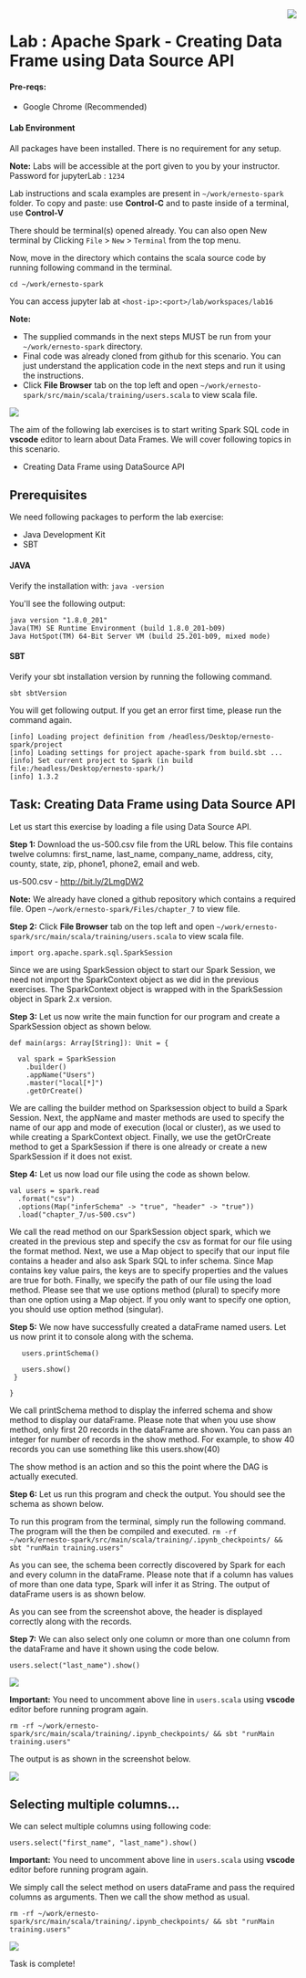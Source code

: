 <img align="right" src="./logo-small.png">

# Lab : Apache Spark - Creating Data Frame using Data Source API

#### Pre-reqs:
- Google Chrome (Recommended)

#### Lab Environment
All packages have been installed. There is no requirement for any setup.

**Note:** Labs will be accessible at the port given to you by your instructor. Password for jupyterLab : `1234`

Lab instructions and scala examples are present in `~/work/ernesto-spark` folder. To copy and paste: use **Control-C** and to paste inside of a terminal, use **Control-V**

There should be terminal(s) opened already. You can also open New terminal by Clicking `File` > `New` > `Terminal` from the top menu.

Now, move in the directory which contains the scala source code by running following command in the terminal.

`cd ~/work/ernesto-spark`

You can access jupyter lab at `<host-ip>:<port>/lab/workspaces/lab16`


**Note:**
- The supplied commands in the next steps MUST be run from your `~/work/ernesto-spark` directory. 
- Final code was already cloned from github for this scenario. You can just understand the application code in the next steps and run it using the instructions.
- Click **File Browser** tab on the top left and open `~/work/ernesto-spark/src/main/scala/training/users.scala` to view scala file.

![](./Screenshots/scala.png)

The aim of the following lab exercises is to start writing Spark SQL code in **vscode** editor to learn about Data Frames.
We will cover following topics in this scenario.
- Creating Data Frame using DataSource API

## Prerequisites

We need following packages to perform the lab exercise: 
- Java Development Kit
- SBT


#### JAVA
Verify the installation with: `java -version` 

You'll see the following output:

```
java version "1.8.0_201"
Java(TM) SE Runtime Environment (build 1.8.0_201-b09)
Java HotSpot(TM) 64-Bit Server VM (build 25.201-b09, mixed mode)
```


#### SBT
Verify your sbt installation version by running the following command.	

`sbt sbtVersion`	

You will get following output. If you get an error first time, please run the command again.

```	
[info] Loading project definition from /headless/Desktop/ernesto-spark/project	
[info] Loading settings for project apache-spark from build.sbt ...	
[info] Set current project to Spark (in build file:/headless/Desktop/ernesto-spark/)	
[info] 1.3.2
```

## Task: Creating Data Frame using Data Source API

Let us start this exercise by loading a file using Data Source API.

**Step 1:** Download the us-500.csv file from the URL below. This file contains twelve columns: first_name, last_name, company_name, address, city, county, state, zip, phone1, phone2, email and web.

us-500.csv - http://bit.ly/2LmgDW2

**Note:** We already have cloned a github repository which contains a required file. Open `~/work/ernesto-spark/Files/chapter_7` to view file.

**Step 2:** Click **File Browser** tab on the top left and open `~/work/ernesto-spark/src/main/scala/training/users.scala` to view scala file.


```
import org.apache.spark.sql.SparkSession
```

Since we are using SparkSession object to start our Spark Session, we need not import the SparkContext object as we did in the previous exercises. The SparkContext object is wrapped with in the SparkSession object in Spark 2.x version.


**Step 3:** Let us now write the main function for our program and create a SparkSession object as shown below.

```
def main(args: Array[String]): Unit = {

  val spark = SparkSession
    .builder()
    .appName("Users")
    .master("local[*]")
    .getOrCreate()
```

We are calling the builder method on Sparksession object to build a Spark Session. Next, the appName and master methods are used to specify the name of our app and mode of execution (local or cluster), as we used to while creating a SparkContext object. Finally, we use the getOrCreate method to get a SparkSession if there is one already or create a new SparkSession if it does not exist.


**Step 4:** Let us now load our file using the code as shown below.

```
val users = spark.read
  .format("csv")
  .options(Map("inferSchema" -> "true", "header" -> "true"))
  .load("chapter_7/us-500.csv")
```

We call the read method on our SparkSession object spark, which we created in the previous step and specify the csv as format for our file using the format method. Next, we use a Map object to specify that our input file contains a header and also ask Spark SQL to infer schema. Since Map contains key value pairs, the keys are to specify properties and the values are true for both. Finally, we specify the path of our file using the load method. Please see that we use options method (plural) to specify more than one option using a Map object. If you only want to specify one option, you should use option method (singular). 




**Step 5:** We now have successfully created a dataFrame named users. Let us now print it to console along with the schema.

```
   users.printSchema()

   users.show()
 }

}
```

We call printSchema method to display the inferred schema and show method to display our dataFrame. Please note that when you use show method, only first 20 records in the dataFrame are shown. You can pass an integer for number of records in the show method. For example, to show 40 records you can use something like this users.show(40)

 

The show method is an action and so this the point where the DAG is actually executed. 

**Step 6:** Let us run this program and check the output. You should see the schema as shown below.

To run this program from the terminal, simply run the following command. The program will the then be compiled and executed.
`rm -rf ~/work/ernesto-spark/src/main/scala/training/.ipynb_checkpoints/ && sbt "runMain training.users"` 
 
As you can see, the schema been correctly discovered by Spark for each and every column in the dataFrame. Please note that if a column has values of more than one data type, Spark will infer it as String.
The output of dataFrame users is as shown below.

 
As you can see from the screenshot above, the header is displayed correctly along with the records.

**Step 7:** We can also select only one column or more than one column from the dataFrame and have it shown using the code below.

```
users.select("last_name").show()
```

![](./Screenshots/Chapter_7/Selection_008.png)

**Important:** You need to uncomment above line in `users.scala` using **vscode** editor before running program again.

`rm -rf ~/work/ernesto-spark/src/main/scala/training/.ipynb_checkpoints/ && sbt "runMain training.users"` 

The output is as shown in the screenshot below.

![](./Screenshots/Chapter_7/Selection_009.png)

## Selecting multiple columns…

We can select multiple columns using following code:

```
users.select("first_name", "last_name").show()
```

**Important:** You need to uncomment above line in `users.scala` using **vscode** editor before running program again.

We simply call the select method on users dataFrame and pass the required columns as arguments. Then we call the show method as usual.

`rm -rf ~/work/ernesto-spark/src/main/scala/training/.ipynb_checkpoints/ && sbt "runMain training.users"` 

![](./Screenshots/Chapter_7/Selection_010.png)

Task is complete!



 





















































